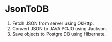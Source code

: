 # JsonToDB
1. Fetch JSON from server using OkHttp.
2. Convert JSON to JAVA POJO using Jackson.
3. Save objects to Postgre DB using Hibernate.
